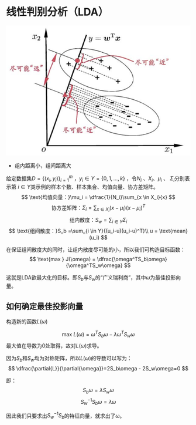 # 线性判别分析（LDA）

![LDA](./LDASch.jpg)

+ 组内距离小，组间距离大

给定数据集$D=\{(x_i,y_i)\}^m_{i=1}$ ，$y_i \in Y = \{0,1,...,k\}$ ，令$N_i$ 、$X_i$、$\mu_i$ 、 $\Sigma_i$分别表示第 $i \in Y$类示例的样本个数、样本集合、均值向量、协方差矩阵。
$$
\text{均值向量：}\mu_i = \dfrac{1}{N_i}\sum_{x \in X_i}{x}
$$
$$
\text{协方差矩阵：}\Sigma_i=\sum_{x \in X_i}(x-\mu_i)(x-\mu_i)^T
$$
$$
\text{组内散度：}S_w = \sum_{i \in Y}{\Sigma_i}
$$
$$
\text{组间散度：}S_b =\sum_{i \in Y}{(u_i-u)(u_i-u)^T}\\
u = \text{mean}(u_i)
$$

在保证组间散度大的同时，让组内散度尽可能的小，所以我们可构造目标函数：
$$
\text{max } J(\omega) = \dfrac{\omega^TS_b\omega}{\omega^TS_w\omega}
$$

这就是LDA欲最大化的目标。即$S_b$与$S_w$的“广义瑞利商”，其中$\omega$为最佳投影向量。

## 如何确定最佳投影向量

构造新的函数$L(\omega)$

$$
\text{max }L(\omega)=\omega^TS_b\omega-\lambda\omega^TS_w\omega
$$
最大值在导数为0处取得，故对$L(\omega)$求导。

因为$S_b$和$S_w$均为对称矩阵，所以$L(\omega)$的导数可以写为：
$$
\dfrac{\partial{L}}{\partial{\omega}}=2S_b\omega - 2S_w\omega=0
$$

即：
$$
S_b\omega=\lambda S_w\omega
$$
$$
S_w^{-1}S_b\omega=\lambda\omega
$$

因此我们只要求出$S_w^{-1}S_b$的特征向量，就求出了$\omega$。





